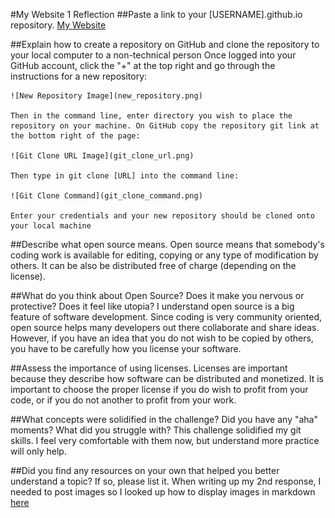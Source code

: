 #My Website 1 Reflection 
##Paste a link to your [USERNAME].github.io repository.
	[My Website](dfroberts.github.io)

##Explain how to create a repository on GitHub and clone the repository to your local computer to a non-technical person
	Once logged into your GitHub account, click the "+" at the top right and go through the instructions for a new repository: 

	![New Repository Image](new_repository.png)

	Then in the command line, enter directory you wish to place the repository on your machine. On GitHub copy the repository git link at the bottom right of the page:

	![Git Clone URL Image](git_clone_url.png)

	Then type in git clone [URL] into the command line:

	![Git Clone Command](git_clone_command.png)

	Enter your credentials and your new repository should be cloned onto your local machine

##Describe what open source means.
	Open source means that somebody's coding work is available for editing, copying or any type of modification by others. It can be also be distributed free of charge (depending on the license).

##What do you think about Open Source? Does it make you nervous or protective? Does it feel like utopia?
	I understand open source is a big feature of software development. Since coding is very community oriented, open source helps many developers out there collaborate and share ideas. However, if you have an idea that you do not wish to be copied by others, you have to be carefully how you license your software.

##Assess the importance of using licenses.
	Licenses are important because they describe how software can be distributed and monetized. It is important to choose the proper license if you do wish to profit from your code, or if you do not another to profit from your work.

##What concepts were solidified in the challenge? Did you have any "aha" moments? What did you struggle with?
	This challenge solidified my git skills. I feel very comfortable with them now, but understand more practice will only help.

##Did you find any resources on your own that helped you better understand a topic? If so, please list it.
	When writing up my 2nd response, I needed to post images so I looked up how to display images in markdown [here](https://guides.github.com/features/mastering-markdown/)